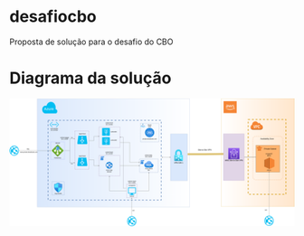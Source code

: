 # desafiocbo
Proposta de solução para o desafio do CBO

# Diagrama da solução
![alt text](https://github.com/samukahuss/desafiocbo/blob/main/img/desafiocbo_diagrama.png)
